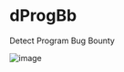 # dProgBb
Detect Program Bug Bounty

![image](https://user-images.githubusercontent.com/43540712/132203841-1b24f444-8a29-4dd7-8734-a57f1be7a508.png)
